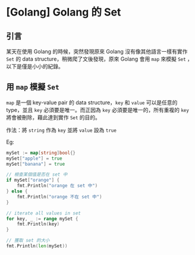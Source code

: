 # [Golang] Golang 的 Set

## 引言

某天在使用 Golang 的時候，突然發現原來 Golang 沒有像其他語言一樣有實作 `Set` 的 data structure，稍微爬了文後發現，原來 Golang 會用 `map` 來模擬 `Set` ，以下是僅是小小的紀錄。

## 用 `map` 模擬 `Set`

`map` 是一個 key-value pair 的 data structure，`key` 和 `value` 可以是任意的 type，並且 `key` 必須要是唯一。而正因為 `key` 必須要是唯一的，所有重複的 `key` 將會被刪除，藉此達到實作 `Set` 的目的。

作法：將 `string` 作為 `key` 並將 `value` 設為 `true`

Eg:

```go
mySet := map[string]bool{}
mySet["apple"] = true
mySet["banana"] = true

// 檢查某個值是否在 set 中
if mySet["orange"] {
    fmt.Println("orange 在 set 中")
} else {
    fmt.Println("orange 不在 set 中")
}

// iterate all values in set 
for key, _ := range mySet {
    fmt.Println(key)
}

// 獲取 set 的大小
fmt.Println(len(mySet))
```